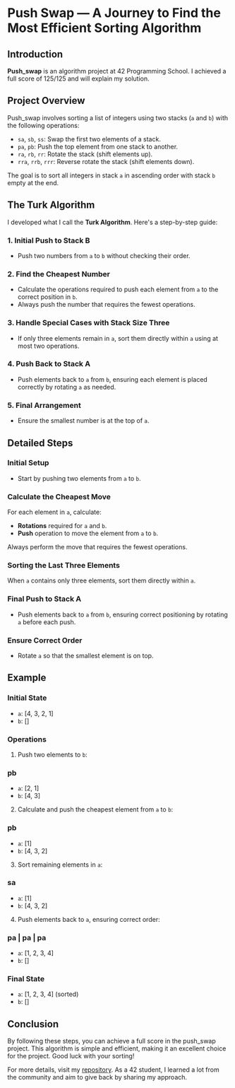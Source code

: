 # Push Swap — A Journey to Find the Most Efficient Sorting Algorithm

## Introduction
**Push_swap** is an algorithm project at 42 Programming School. I achieved a full score of 125/125 and will explain my solution.

## Project Overview
Push_swap involves sorting a list of integers using two stacks (`a` and `b`) with the following operations:
- `sa`, `sb`, `ss`: Swap the first two elements of a stack.
- `pa`, `pb`: Push the top element from one stack to another.
- `ra`, `rb`, `rr`: Rotate the stack (shift elements up).
- `rra`, `rrb`, `rrr`: Reverse rotate the stack (shift elements down).

The goal is to sort all integers in stack `a` in ascending order with stack `b` empty at the end.

## The Turk Algorithm
I developed what I call the **Turk Algorithm**. Here's a step-by-step guide:

### 1. Initial Push to Stack B
- Push two numbers from `a` to `b` without checking their order.

### 2. Find the Cheapest Number
- Calculate the operations required to push each element from `a` to the correct position in `b`.
- Always push the number that requires the fewest operations.

### 3. Handle Special Cases with Stack Size Three
- If only three elements remain in `a`, sort them directly within `a` using at most two operations.

### 4. Push Back to Stack A
- Push elements back to `a` from `b`, ensuring each element is placed correctly by rotating `a` as needed.

### 5. Final Arrangement
- Ensure the smallest number is at the top of `a`.

## Detailed Steps

### Initial Setup
- Start by pushing two elements from `a` to `b`.

### Calculate the Cheapest Move
For each element in `a`, calculate:
- **Rotations** required for `a` and `b`.
- **Push** operation to move the element from `a` to `b`.

Always perform the move that requires the fewest operations.

### Sorting the Last Three Elements
When `a` contains only three elements, sort them directly within `a`.

### Final Push to Stack A
- Push elements back to `a` from `b`, ensuring correct positioning by rotating `a` before each push.

### Ensure Correct Order
- Rotate `a` so that the smallest element is on top.

## Example
### Initial State
- `a`: [4, 3, 2, 1]
- `b`: []

### Operations
1. Push two elements to `b`:

### pb
- `a`: [2, 1]
- `b`: [4, 3]

2. Calculate and push the cheapest element from `a` to `b`:
### pb
- `a`: [1]
- `b`: [4, 3, 2]

3. Sort remaining elements in `a`:

### sa
- `a`: [1]
- `b`: [4, 3, 2]

4. Push elements back to `a`, ensuring correct order:
### pa | pa | pa
- `a`: [1, 2, 3, 4]
- `b`: []

### Final State
- `a`: [1, 2, 3, 4] (sorted)
- `b`: []

## Conclusion
By following these steps, you can achieve a full score in the push_swap project. This algorithm is simple and efficient, making it an excellent choice for the project. Good luck with your sorting!

For more details, visit my [repository](#). As a 42 student, I learned a lot from the community and aim to give back by sharing my approach.
